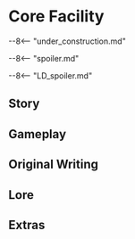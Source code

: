 # Core Facility

--8<-- "under_construction.md"

--8<-- "spoiler.md"

--8<-- "LD_spoiler.md"

## Story

## Gameplay

## Original Writing

## Lore

## Extras